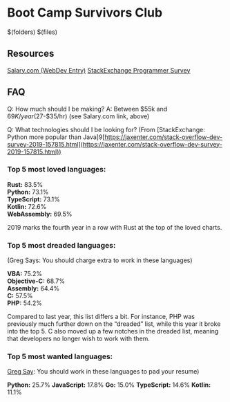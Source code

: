 # Boot Camp Survivors Club
$(folders)
$(files)

## Resources
[Salary.com (WebDev Entry)](https://swz.salary.com/SalaryWizard/Web-Applications-Developer-I-Salary-Details-Richmond-VA.aspx?&edu=EDLEV2&yrs=0&drpt=DR01&rptto=RL05&pfm=PR02)
[StackExchange Programmer Survey](https://insights.stackoverflow.com/survey/2019)


## FAQ
Q: How much should I be making?
A: Between $55k and $69K/year ($27-$35/hr) (see Salary.com link, above)

Q: What technologies should I be looking for?
(From [StackExchange: Python more popular than Java]9[https://jaxenter.com/stack-overflow-dev-survey-2019-157815.html](https://jaxenter.com/stack-overflow-dev-survey-2019-157815.html))
### Top 5 most loved languages:

**Rust:**  83.5%  
**Python:**  73.1%  
**TypeScript:**  73.1%  
**Kotlin:**  72.6%  
**WebAssembly:**  69.5%

2019 marks the fourth year in a row with Rust at the top of the loved charts.

### Top 5 most dreaded languages:
(Greg Says: You should charge extra to work in these languages)

**VBA:**  75.2%  
**Objective-C:**  68.7%  
**Assembly:**  64.4%  
**C:**  57.5%  
**PHP:**  54.2%

Compared to last year, this list differs a bit. For instance, PHP was previously much further down on the “dreaded” list, while this year it broke into the top 5. C also moved up a few notches in the dreaded list, meaning that developers no longer wish to work with them.

### Top 5 most wanted languages:
[Greg Say](https://greg-smith.com/static/images/greg-icon-redonwhite.png=32x32): You should work in these languages to pad your resume)

**Python:**  25.7%
**JavaScript:**  17.8%
**Go:**  15.0%
**TypeScript:**  14.6%
**Kotlin:**  11.1%


<!--stackedit_data:
eyJoaXN0b3J5IjpbMTg1NjYxNDczMSw1MDQ3NTQyMDRdfQ==
-->